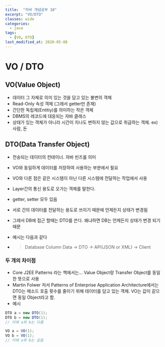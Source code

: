```yaml
---
title:  "자바 개념공부 10"
excerpt: "VO/DTO"
classes: wide
categories:
  - java
tags:
  - [VO, DTO]
last_modified_at: 2020-05-08
---
```


# VO / DTO



## VO(Value Object)

* 데이터 그 자체로 의미 있는 것을 담고 있는 불변의 객체
* Read-Only 속성 객체 (그래서 getter만 존재)
* 간단한 독립체(Entitiy)를 의미하는 작은 객체
* DBMS의 레코드에 대응되는 자바 클래스
* 상태가 있는 객체가 아니라 시간이 지나도 변하지 않는 값으로 취급하는 객체. ex) 사람, 돈



## DTO(Data Transfer Object)

* 전송되는 데이터의 컨테이너. 자바 빈즈를 의미

* VO와 동일하게 데이터를 저장하여 사용하는 부분에서 필요

* VO와 다른 점은 같은 시스템이 아닌 다른 시스템에 전달하는 작업에서 사용

* Layer간의 통신 용도로 오가는 객체를 말한다.

* getter, setter 모두 있음

* 서로 간의 데이터를 전달하는 용도로 쓰이기 때문에 언제든지 상태가 변경됨

* 그래서 DB에 접근 할때는 DTO를 쓴다. 왜냐하면 DB는 언제든지 상태가 변경 되기 때문

* 예시는 다음과 같다

* > Database Column Data -> DTO -> API(JSON or XML) -> Client



### 두 개의 차이점

* Core J2EE Patterns 라는 책에서는... Value Object랑 Transfer Object를 동일한 뜻으로 사용
* Martin Folwer 저서 Patterns of Enterprise Application Architecture에서는 DTO는 메소드 호출 횟수를 줄이기 위해 데이터를 담고 있는 객체. VO는 값이 같으면 동일 Object라고 함.
* 예시

```java
DTO a = new DTO(1);
DTO b = new DTO(1);
// 이때 a와 b는 다름

VO a = VO(1);
VO b = VO(1);
// 이때 a와 b는 같음
```

